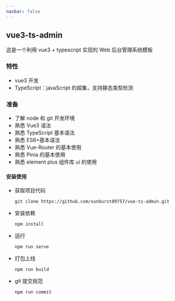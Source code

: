 ```yaml
---
navbar: false
---
```


## vue3-ts-admin

这是一个利用 vue3 + typescript 实现的 Web 后台管理系统模板

### 特性

- vue3 开发
- TypeScript：javaScript 的超集，支持静态类型检测

### 准备

- 了解 node 和 git 开发环境
- 熟悉 Vue3 语法
- 熟悉 TypeScript 基本语法
- 熟悉 ES6+基本语法
- 熟悉 Vue-Router 的基本使用
- 熟悉 Pinia 的基本使用
- 熟悉 element plus 组件库 ui 的使用

#### 安装使用

- 获取项目代码
  ```
  git clone https://github.com/sunburst89757/vue-ts-admin.git
  ```
- 安装依赖
  ```
  npm install
  ```
- 运行
  ```
  npm run serve
  ```
- 打包上线
  ```
  npm run build
  ```
- git 提交规范
  ```
  npm run commit
  ```
